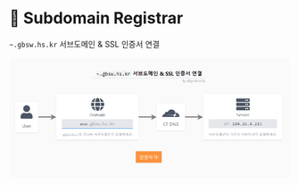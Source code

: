 # :link: Subdomain Registrar
`~.gbsw.hs.kr` 서브도메인 & SSL 인증서 연결

[![demo](docs/screenshot.png)](https://sub.gbsw.hs.kr)

